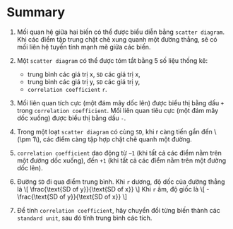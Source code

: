 # Summary

1. Mối quan hệ giữa hai biến có thể được biểu diễn bằng `scatter diagram`. Khi các điểm tập trung chặt chẽ xung quanh một đường thẳng, sẽ có mối liên hệ tuyến tính mạnh mẽ giữa các biến.

2. Một `scatter diagram` có thể được tóm tắt bằng 5 số liệu thống kê:
    - trung bình các giá trị x, `SD` các giá trị x,
    - trung bình các giá trị y, `SD` các giá trị y,
    - `correlation coefficient` `r`.

3. Mối liên quan tích cực (một đám mây dốc lên) được biểu thị bằng dấu `+` trong `correlation coefficient`. Mối liên quan tiêu cực (một đám mây dốc xuống) được biểu thị bằng dấu `-`.

4. Trong một loạt `scatter diagram` có cùng `SD`, khi r càng tiến gần đến \\(\pm 1\\), các điểm càng tập hợp chặt chẽ quanh một đường.

5. `correlation coefficient` dao động từ `−1` (khi tất cả các điểm nằm trên một đường dốc xuống), đến `+1` (khi tất cả các điểm nằm trên một đường dốc lên).

6. Đường `SD` đi qua điểm trung bình. Khi `r` dương, độ dốc của đường thẳng là
\\[
\frac{\text{SD of y}}{\text{SD of x}}
\\]
Khi `r` âm, độ giốc là
\\[
-\frac{\text{SD of y}}{\text{SD of x}}
\\]

7. Để tính `correlation coefficient`, hãy chuyển đổi từng biến thành các `standard unit`, sau đó tính trung bình các tích.
